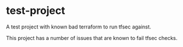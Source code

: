 



# test-project

A test project with known bad terraform to run tfsec against. 


This project has a number of issues that are known to fail tfsec checks.

